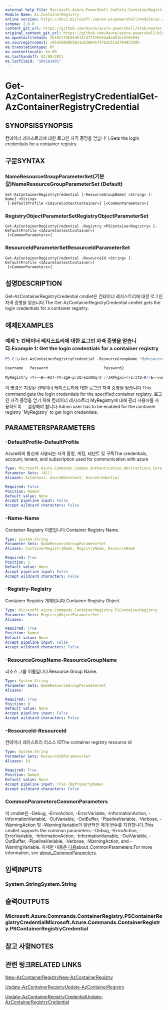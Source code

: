 ```yaml
---
external help file: Microsoft.Azure.PowerShell.Cmdlets.ContainerRegistry.dll-Help.xml
Module Name: Az.ContainerRegistry
online version: https://docs.microsoft.com/en-us/powershell/module/az.containerregistry/get-azcontainerregistrycredential
schema: 2.0.0
content_git_url: https://github.com/Azure/azure-powershell/blob/master/src/ContainerRegistry/ContainerRegistry/help/Get-AzContainerRegistryCredential.md
original_content_git_url: https://github.com/Azure/azure-powershell/blob/master/src/ContainerRegistry/ContainerRegistry/help/Get-AzContainerRegistryCredential.md
ms.openlocfilehash: 2b102274b35d5f4f477376d3da8ad51bc6f0e694
ms.sourcegitcommit: c05d3d669b5631e526841f47b22513d78495350b
ms.translationtype: MT
ms.contentlocale: ko-KR
ms.lasthandoff: 02/09/2021
ms.locfileid: "100181481"
---
```

# <span data-ttu-id="ae04a-101">Get-AzContainerRegistryCredential</span><span class="sxs-lookup"><span data-stu-id="ae04a-101">Get-AzContainerRegistryCredential</span></span>

## <span data-ttu-id="ae04a-102">SYNOPSIS</span><span class="sxs-lookup"><span data-stu-id="ae04a-102">SYNOPSIS</span></span>
<span data-ttu-id="ae04a-103">컨테이너 레지스트리에 대한 로그인 자격 증명을 얻습니다.</span><span class="sxs-lookup"><span data-stu-id="ae04a-103">Gets the login credentials for a container registry.</span></span>

## <span data-ttu-id="ae04a-104">구문</span><span class="sxs-lookup"><span data-stu-id="ae04a-104">SYNTAX</span></span>

### <span data-ttu-id="ae04a-105">NameResourceGroupParameterSet(기본값)</span><span class="sxs-lookup"><span data-stu-id="ae04a-105">NameResourceGroupParameterSet (Default)</span></span>
```
Get-AzContainerRegistryCredential [-ResourceGroupName] <String> [-Name] <String>
 [-DefaultProfile <IAzureContextContainer>] [<CommonParameters>]
```

### <span data-ttu-id="ae04a-106">RegistryObjectParameterSet</span><span class="sxs-lookup"><span data-stu-id="ae04a-106">RegistryObjectParameterSet</span></span>
```
Get-AzContainerRegistryCredential -Registry <PSContainerRegistry> [-DefaultProfile <IAzureContextContainer>]
 [<CommonParameters>]
```

### <span data-ttu-id="ae04a-107">ResourceIdParameterSet</span><span class="sxs-lookup"><span data-stu-id="ae04a-107">ResourceIdParameterSet</span></span>
```
Get-AzContainerRegistryCredential -ResourceId <String> [-DefaultProfile <IAzureContextContainer>]
 [<CommonParameters>]
```

## <span data-ttu-id="ae04a-108">설명</span><span class="sxs-lookup"><span data-stu-id="ae04a-108">DESCRIPTION</span></span>
<span data-ttu-id="ae04a-109">Get-AzContainerRegistryCredential cmdlet은 컨테이너 레지스트리에 대한 로그인 자격 증명을 얻습니다.</span><span class="sxs-lookup"><span data-stu-id="ae04a-109">The Get-AzContainerRegistryCredential cmdlet gets the login credentials for a container registry.</span></span>

## <span data-ttu-id="ae04a-110">예제</span><span class="sxs-lookup"><span data-stu-id="ae04a-110">EXAMPLES</span></span>

### <span data-ttu-id="ae04a-111">예제 1: 컨테이너 레지스트리에 대한 로그인 자격 증명을 얻습니다.</span><span class="sxs-lookup"><span data-stu-id="ae04a-111">Example 1: Get the login credentials for a container registry</span></span>
```powershell
PS C:\>Get-AzContainerRegistryCredential -ResourceGroupName "MyResourceGroup" -Name "MyRegistry"

Username   Password                         Password2
--------   --------                         ---------
MyRegistry +Y+==B==KdT=YV=ZgH=p/zQ/e1sNQq/d //JRPkgxx+r+z/ztU=R//E==vum=pRKL
```

<span data-ttu-id="ae04a-112">이 명령은 지정된 컨테이너 레지스트리에 대한 로그인 자격 증명을 얻습니다.</span><span class="sxs-lookup"><span data-stu-id="ae04a-112">This command gets the login credentials for the specified container registry.</span></span>
<span data-ttu-id="ae04a-113">로그인 자격 증명을 얻기 위해 컨테이너 레지스트리 MyRegistry에 대해 관리 사용자를 사용하도록 \` \` 설정해야 합니다.</span><span class="sxs-lookup"><span data-stu-id="ae04a-113">Admin user has to be enabled for the container registry \`MyRegistry\` to get login credentials.</span></span>

## <span data-ttu-id="ae04a-114">PARAMETERS</span><span class="sxs-lookup"><span data-stu-id="ae04a-114">PARAMETERS</span></span>

### <span data-ttu-id="ae04a-115">-DefaultProfile</span><span class="sxs-lookup"><span data-stu-id="ae04a-115">-DefaultProfile</span></span>
<span data-ttu-id="ae04a-116">Azure와의 통신에 사용되는 자격 증명, 계정, 테넌트 및 구독</span><span class="sxs-lookup"><span data-stu-id="ae04a-116">The credentials, account, tenant, and subscription used for communication with azure</span></span>

```yaml
Type: Microsoft.Azure.Commands.Common.Authentication.Abstractions.Core.IAzureContextContainer
Parameter Sets: (All)
Aliases: AzContext, AzureRmContext, AzureCredential

Required: False
Position: Named
Default value: None
Accept pipeline input: False
Accept wildcard characters: False
```

### <span data-ttu-id="ae04a-117">-Name</span><span class="sxs-lookup"><span data-stu-id="ae04a-117">-Name</span></span>
<span data-ttu-id="ae04a-118">Container Registry 이름입니다.</span><span class="sxs-lookup"><span data-stu-id="ae04a-118">Container Registry Name.</span></span>

```yaml
Type: System.String
Parameter Sets: NameResourceGroupParameterSet
Aliases: ContainerRegistryName, RegistryName, ResourceName

Required: True
Position: 1
Default value: None
Accept pipeline input: False
Accept wildcard characters: False
```

### <span data-ttu-id="ae04a-119">-Registry</span><span class="sxs-lookup"><span data-stu-id="ae04a-119">-Registry</span></span>
<span data-ttu-id="ae04a-120">Container Registry 개체입니다.</span><span class="sxs-lookup"><span data-stu-id="ae04a-120">Container Registry Object.</span></span>

```yaml
Type: Microsoft.Azure.Commands.ContainerRegistry.PSContainerRegistry
Parameter Sets: RegistryObjectParameterSet
Aliases:

Required: True
Position: Named
Default value: None
Accept pipeline input: False
Accept wildcard characters: False
```

### <span data-ttu-id="ae04a-121">-ResourceGroupName</span><span class="sxs-lookup"><span data-stu-id="ae04a-121">-ResourceGroupName</span></span>
<span data-ttu-id="ae04a-122">리소스 그룹 이름입니다.</span><span class="sxs-lookup"><span data-stu-id="ae04a-122">Resource Group Name.</span></span>

```yaml
Type: System.String
Parameter Sets: NameResourceGroupParameterSet
Aliases:

Required: True
Position: 0
Default value: None
Accept pipeline input: False
Accept wildcard characters: False
```

### <span data-ttu-id="ae04a-123">-ResourceId</span><span class="sxs-lookup"><span data-stu-id="ae04a-123">-ResourceId</span></span>
<span data-ttu-id="ae04a-124">컨테이너 레지스트리 리소스 ID</span><span class="sxs-lookup"><span data-stu-id="ae04a-124">The container registry resource id</span></span>

```yaml
Type: System.String
Parameter Sets: ResourceIdParameterSet
Aliases: Id

Required: True
Position: Named
Default value: None
Accept pipeline input: True (ByPropertyName)
Accept wildcard characters: False
```

### <span data-ttu-id="ae04a-125">CommonParameters</span><span class="sxs-lookup"><span data-stu-id="ae04a-125">CommonParameters</span></span>
<span data-ttu-id="ae04a-126">이 cmdlet은 -Debug, -ErrorAction, -ErrorVariable, -InformationAction, -InformationVariable, -OutVariable, -OutBuffer, -PipelineVariable, -Verbose, -WarningAction 및 -WarningVariable의 일반적인 매개 변수를 지원합니다.</span><span class="sxs-lookup"><span data-stu-id="ae04a-126">This cmdlet supports the common parameters: -Debug, -ErrorAction, -ErrorVariable, -InformationAction, -InformationVariable, -OutVariable, -OutBuffer, -PipelineVariable, -Verbose, -WarningAction, and -WarningVariable.</span></span> <span data-ttu-id="ae04a-127">자세한 내용은 [다음](http://go.microsoft.com/fwlink/?LinkID=113216)about_CommonParameters.</span><span class="sxs-lookup"><span data-stu-id="ae04a-127">For more information, see [about_CommonParameters](http://go.microsoft.com/fwlink/?LinkID=113216).</span></span>

## <span data-ttu-id="ae04a-128">입력</span><span class="sxs-lookup"><span data-stu-id="ae04a-128">INPUTS</span></span>

### <span data-ttu-id="ae04a-129">System.String</span><span class="sxs-lookup"><span data-stu-id="ae04a-129">System.String</span></span>

## <span data-ttu-id="ae04a-130">출력</span><span class="sxs-lookup"><span data-stu-id="ae04a-130">OUTPUTS</span></span>

### <span data-ttu-id="ae04a-131">Microsoft.Azure.Commands.ContainerRegistry.PSContainerRegistryCredential</span><span class="sxs-lookup"><span data-stu-id="ae04a-131">Microsoft.Azure.Commands.ContainerRegistry.PSContainerRegistryCredential</span></span>

## <span data-ttu-id="ae04a-132">참고 사항</span><span class="sxs-lookup"><span data-stu-id="ae04a-132">NOTES</span></span>

## <span data-ttu-id="ae04a-133">관련 링크</span><span class="sxs-lookup"><span data-stu-id="ae04a-133">RELATED LINKS</span></span>

[<span data-ttu-id="ae04a-134">New-AzContainerRegistry</span><span class="sxs-lookup"><span data-stu-id="ae04a-134">New-AzContainerRegistry</span></span>](New-AzContainerRegistry.md)

[<span data-ttu-id="ae04a-135">Update-AzContainerRegistry</span><span class="sxs-lookup"><span data-stu-id="ae04a-135">Update-AzContainerRegistry</span></span>](Update-AzContainerRegistry.md)

[<span data-ttu-id="ae04a-136">Update-AzContainerRegistryCredential</span><span class="sxs-lookup"><span data-stu-id="ae04a-136">Update-AzContainerRegistryCredential</span></span>](Update-AzContainerRegistryCredential.md)


